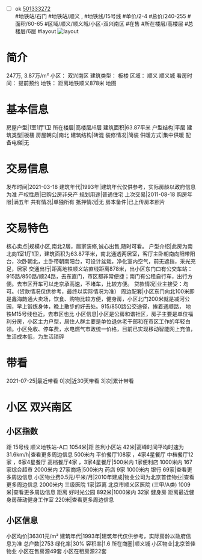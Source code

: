 - [ ] ok [501333272](https://bj.5i5j.com/ershoufang/501333272.html)  
 #地铁站/石门 #地铁站/顺义 ,  #地铁线/15号线
#单价/2-4 #总价/240-255 #面积/60-65   #区域/顺义/顺义城/小区-双兴南区 #在售 #所在楼层/高楼层 #总楼层/6层 #layout 
![layout](http://image2a.5i5j.com/bdir/layout/ce104ecb2ab647cc95003fc25f742e3a.jpg_P5.jpg) 
# 简介 
 247万,  3.87万/m² 
小区： 双兴南区
建筑类型： 板楼
区域： 顺义 顺义城
看房时间： 提前预约
地铁： 距离地铁顺义878米 地图
# 基本信息 
 房屋户型|1室1厅1卫
所在楼层|高楼层/6层
建筑面积|63.87平米
户型结构|平层
建筑类型|板楼
房屋朝向|南北
建筑结构|砖混
装修情况|简装
供暖方式|集中供暖
配备电梯|无
# 交易信息 
 发布时间|2021-03-18
建筑年代|1993年|建筑年代仅供参考，实际房龄以政府信息为准
产权性质|已购公房非央产
规划用途|普通住宅
上次交易|2011-08-18
购房年限|满五年
共有情况|单独所有
抵押情况|无
房本备件|已上传房本照片
# 交易特色 
 核心卖点|规模小区,南北2居，居家装修,诚心出售,随时可看。
户型介绍|此房为南北向1室1厅1卫，建筑面积为63.87平米，南北通透两居室，客厅主卧朝南向阳带阳台，次卧朝北，主卧带朝南阳台，可设计盆栽，净化室内空气，前无遮挡，采光充足，居家
交通出行|距离地铁顺义站直线距离878米，出小区东门口有公交车站：915路/850路/顺24路，去东直门，市区都非常便捷；南门有公租自行车，出行方便。去市区开车可以走京承高速，不堵车，比较方便。
贷款情况|业主接受：均可。（贷款情况仅供参考，最终以实际情况为准）
周边配套|小区东门向北100米即是鑫海韵通大卖场，饮食、购物比较方便，健身房，小区北门200米就是减河公园，早上锻炼身体，晚上散步的好去处。915/850路公交途径，挨着通顺路， 地铁M15号线也近，去市区也比
小区信息|小区是公房和谐社区，房子主要是单位福利分房，小区主力户型，居住人群主要是单位退休老干部和在市区工作的年轻白领。小区免收、停车费，水电燃气市政统一价格，目前已实现移动智能网上充值，生活成本低，为生活琐碎
# 带看 
 2021-07-25|最近带看	 0|次|近30天带看	 3|次|累计带看
# 小区 双兴南区
## 小区指数 
 距 15号线 顺义地铁站-A口 1054米|距 胜利小区站 42米|高峰时间平均时速为31.6km/h|查看更多周边信息
500米内 平价餐厅108家 ，4家4星餐厅
中档餐厅12家 ，6家4星餐厅
高档餐厅4家 ，3家4星餐厅|500米内 1家便利店
1000米内 167家综合超市
2000米内 27家商场|500米内 药店 9家
1000米内 银行 69家|查看更多周边信息
小区物业费0.5元/平米/月|2010年建成|物业公司为北京首佳物业|查看更多周边信息
2000米内 三级医院 1家|距离 北京市顺义区医院 (三甲/A类) 1009米|查看更多周边信息
距离 好时光公园 892米|1000米内 32家 健身房
距离最近健身房葎动健身工作室 220米|查看更多周边信息
## 小区信息 
 小区均价|36301元/m²
建筑年代|1993年|建筑年代仅供参考，实际房龄以政府信息为准
总户数|2753
绿化率|30%
容积率|1.6
所在商圈|顺义城
小区物业|北京首佳物业
小区在售房源49套
小区在租房源22套
